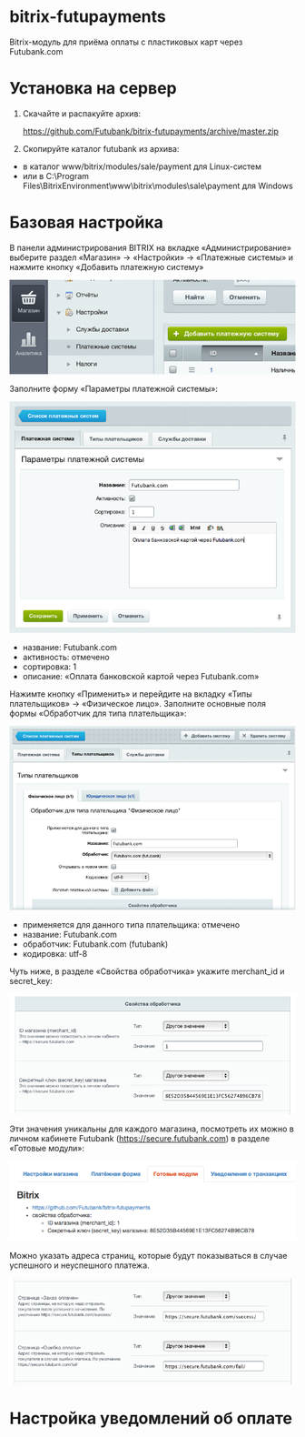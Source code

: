 bitrix-futupayments
===================

Bitrix-модуль для приёма оплаты с пластиковых карт через Futubank.com

Установка на сервер
===================

1. Скачайте и распакуйте архив: 

    https://github.com/Futubank/bitrix-futupayments/archive/master.zip

2. Скопируйте каталог futubank из архива:

  * в каталог www/bitrix/modules/sale/payment для Linux-систем 
  * или в C:\Program Files\BitrixEnvironment\www\bitrix\modules\sale\payment для Windows

Базовая настройка
=================

В панели администрирования BITRIX на вкладке «Администрирование» выберите раздел «Магазин» -> «Настройки» -> «Платежные системы» и нажмите кнопку «Добавить платежную систему»

   ![Добавить платежную систему](http://raw.githubusercontent.com/Futubank/futubank/master/static/bitrix/add-ps.png)

Заполните форму «Параметры платежной системы»:
   
   ![Параметры платёжной системы](http://raw.githubusercontent.com/Futubank/futubank/master/static/bitrix/ps-params.png)

   * название: Futubank.com
   * активность: отмечено
   * сортировка: 1
   * описание: «Оплата банковской картой через Futubank.com»

Нажимте кнопку «Применить» и перейдите на вкладку «Типы плательщиков» -> «Физическое лицо».
Заполните основные поля формы «Обработчик для типа плательщика»:

   ![Физическое лицо](http://raw.githubusercontent.com/Futubank/futubank/master/static/bitrix/ph1.png)

   * применяется для данного типа плательщика: отмечено
   * название: Futubank.com
   * обработчик: Futubank.com (futubank)
   * кодировка: utf-8

Чуть ниже, в разделе «Свойства обработчика» укажите merchant_id и secret_key:

   ![merchant_id и secret_key](http://raw.githubusercontent.com/Futubank/futubank/master/static/bitrix/ph2.png)

Эти значения уникальны для каждого магазина, посмотреть их можно в личном кабинете Futubank (https://secure.futubank.com) в разделе «Готовые модули»:

   ![merchant_id и secret_key](http://raw.githubusercontent.com/Futubank/futubank/master/static/bitrix/mods.png)

Можно указать адреса страниц, которые будут показываться в случае успешного и неуспешного платежа.

   ![success_url и fail_url](http://raw.githubusercontent.com/Futubank/futubank/master/static/bitrix/urls.png)

Настройка уведомлений об оплате
===============================

